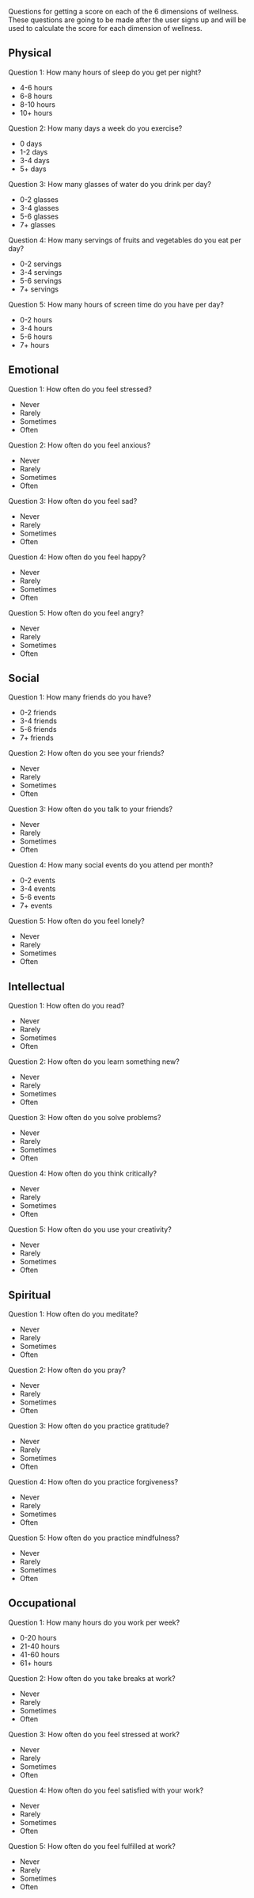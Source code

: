 Questions for getting a score on each of the 6 dimensions of wellness. These questions are going to be made after the user signs up and will be used to calculate the score for each dimension of wellness.

## Physical

Question 1: How many hours of sleep do you get per night?

- 4-6 hours
- 6-8 hours
- 8-10 hours
- 10+ hours

Question 2: How many days a week do you exercise?

- 0 days
- 1-2 days
- 3-4 days
- 5+ days

Question 3: How many glasses of water do you drink per day?

- 0-2 glasses
- 3-4 glasses
- 5-6 glasses
- 7+ glasses

Question 4: How many servings of fruits and vegetables do you eat per day?

- 0-2 servings
- 3-4 servings
- 5-6 servings
- 7+ servings

Question 5: How many hours of screen time do you have per day?

- 0-2 hours
- 3-4 hours
- 5-6 hours
- 7+ hours

## Emotional

Question 1: How often do you feel stressed?

- Never
- Rarely
- Sometimes
- Often

Question 2: How often do you feel anxious?

- Never
- Rarely
- Sometimes
- Often

Question 3: How often do you feel sad?

- Never
- Rarely
- Sometimes
- Often

Question 4: How often do you feel happy?

- Never
- Rarely
- Sometimes
- Often

Question 5: How often do you feel angry?

- Never
- Rarely
- Sometimes
- Often

## Social

Question 1: How many friends do you have?

- 0-2 friends
- 3-4 friends
- 5-6 friends
- 7+ friends

Question 2: How often do you see your friends?

- Never
- Rarely
- Sometimes
- Often

Question 3: How often do you talk to your friends?

- Never
- Rarely
- Sometimes
- Often

Question 4: How many social events do you attend per month?

- 0-2 events
- 3-4 events
- 5-6 events
- 7+ events

Question 5: How often do you feel lonely?

- Never
- Rarely
- Sometimes
- Often

## Intellectual

Question 1: How often do you read?

- Never
- Rarely
- Sometimes
- Often

Question 2: How often do you learn something new?

- Never
- Rarely
- Sometimes
- Often

Question 3: How often do you solve problems?

- Never
- Rarely
- Sometimes
- Often

Question 4: How often do you think critically?

- Never
- Rarely
- Sometimes
- Often

Question 5: How often do you use your creativity?

- Never
- Rarely
- Sometimes
- Often

## Spiritual

Question 1: How often do you meditate?

- Never
- Rarely
- Sometimes
- Often

Question 2: How often do you pray?

- Never
- Rarely
- Sometimes
- Often

Question 3: How often do you practice gratitude?

- Never
- Rarely
- Sometimes
- Often

Question 4: How often do you practice forgiveness?

- Never
- Rarely
- Sometimes
- Often

Question 5: How often do you practice mindfulness?

- Never
- Rarely
- Sometimes
- Often

## Occupational

Question 1: How many hours do you work per week?

- 0-20 hours
- 21-40 hours
- 41-60 hours
- 61+ hours

Question 2: How often do you take breaks at work?

- Never
- Rarely
- Sometimes
- Often

Question 3: How often do you feel stressed at work?

- Never
- Rarely
- Sometimes
- Often

Question 4: How often do you feel satisfied with your work?

- Never
- Rarely
- Sometimes
- Often

Question 5: How often do you feel fulfilled at work?

- Never
- Rarely
- Sometimes
- Often
